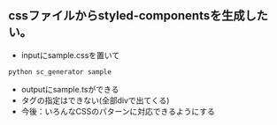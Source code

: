 ## cssファイルからstyled-componentsを生成したい。
* inputにsample.cssを置いて
```
python sc_generator sample
```
* outputにsample.tsができる
* タグの指定はできない(全部divで出てくる)
* 今後：いろんなCSSのパターンに対応できるようにする